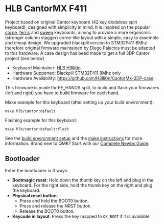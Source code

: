 # HLB CantorMX F411

Project based on original Cantor keyboard (42 key diodeless split keyboard), designed with simplicity in mind. It is inspired on the popular [corne](https://github.com/foostan/crkbd), [ferris](https://github.com/pierrechevalier83/ferris) and [sweep](https://github.com/davidphilipbarr/Sweep) keyboards, aiming to provide a more ergonomic (stronger column stagger) corne-like layout with a simple, easy to assemble and cheap design.
We upgraded blackpill version to STM32F411 8Mhz therefore original firmware maintained by [Diego Palacios](https://github.com/diepala) must be adapted to this hardware.
A case design has beed made to get a full 3DP Cantor project (see below)

* Keyboard Maintainer: [HLB H3lli0n](https://github.com/H3lli0n)
* Hardware Supported: Blackpill STM32F411 8Mhz only
* Hardware Availability: https://github.com/H3lli0n/CantorMx-3DP-case

This firmware is made for EE_HANDS split, to build and flash your firmwares (left and right) you have to build firmware for each hand.

Make example for this keyboard (after setting up your build environment):  

    make hlb/cantor:default  

Flashing example for this keyboard:  

    make hlb/cantor:default:flash  

See the [build environment setup](https://docs.qmk.fm/#/getting_started_build_tools) and the [make instructions](https://docs.qmk.fm/#/getting_started_make_guide) for more information. Brand new to QMK? Start with our [Complete Newbs Guide](https://docs.qmk.fm/#/newbs).

## Bootloader

Enter the bootloader in 3 ways:

* **Bootmagic reset**: Hold down the thumb key on the left and plug in the keyboard. For the right side, hold the thumb key on the right and plug the keyboard.
* **Physical reset button**: 
  * Press and hold the BOOT0 button.
  * Press and release the NRST button.
  * Release the BOOT0 button.
* **Keycode in layout**: Press the key mapped to `QK_BOOT` if it is available
